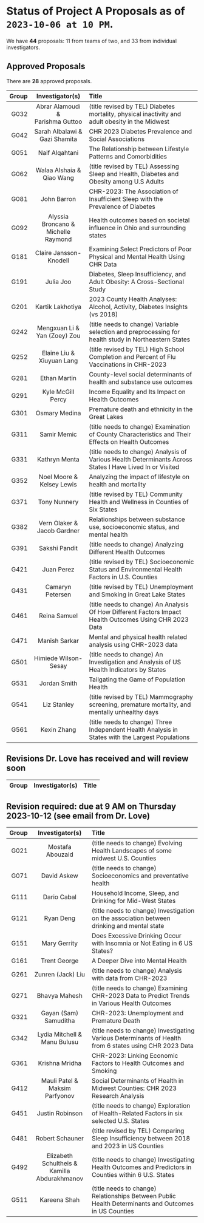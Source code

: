 # Status of Project A Proposals as of `2023-10-06 at 10 PM`. 

We have **44** proposals: 11 from teams of two, and 33 from individual investigators.

## Approved Proposals

There are **28** approved proposals.

Group | Investigator(s) | Title 
-----: | :-------------------------------------: | :-----------------------------------------------------------------
G032 | Abrar Alamoudi & <br /> Parishma Guttoo | (title revised by TEL) Diabetes mortality, physical inactivity and adult obesity in the Midwest
G042 | Sarah Albalawi & <br /> Gazi Shamita | CHR 2023 Diabetes Prevalence and Social Associations
G051 | Naif Alqahtani | The Relationship between Lifestyle Patterns and Comorbidities
G062 | Walaa Alshaia & <br /> Qiao Wang | (title revised by TEL) Assessing Sleep and Health, Diabetes and Obesity among U.S Adults 
G081 | John Barron | CHR-2023: The Association of Insufficient Sleep with the Prevalence of Diabetes
G092 | Alyssia Broncano & <br /> Michelle Raymond | Health outcomes based on societal influence in Ohio and surrounding states
G181 | Claire Jansson-Knodell | Examining Select Predictors of Poor Physical and Mental Health Using CHR Data
G191 | Julia Joo | Diabetes, Sleep Insufficiency, and Adult Obesity: A Cross-Sectional Study
G201 | Kartik Lakhotiya | 2023 County Health Analyses: Alcohol, Activity, Diabetes Insights (vs 2018)
G242 | Mengxuan Li & <br /> Yan (Zoey) Zou | (title needs to change) Variable selection and preprocessing for health study in Northeastern States 
G252 | Elaine Liu & <br /> Xiuyuan Lang | (title revised by TEL) High School Completion and Percent of Flu Vaccinations in CHR-2023
G281 | Ethan Martin | County-level social determinants of health and substance use outcomes
G291 | Kyle McGill Percy | Income Equality and Its Impact on Health Outcomes
G301 | Osmary Medina | Premature death and ethnicity in the Great Lakes
G311 | Samir Memic | (title needs to change) Examination of County Characteristics and Their Effects on Health Outcomes
G331 | Kathryn Menta | (title needs to change) Analysis of Various Health Determinants Across States I Have Lived In or Visited
G352 | Noel Moore & <br /> Kelsey Lewis | Analyzing the impact of lifestyle on health and mortality
G371 | Tony Nunnery | (title revised by TEL) Community Health and Wellness in Counties of Six States
G382 | Vern Olaker & <br /> Jacob Gardner | Relationships between substance use, socioeconomic status, and mental health
G391 | Sakshi Pandit | (title needs to change) Analyzing Different Health Outcomes
G421 | Juan Perez | (title revised by TEL) Socioeconomic Status and Environmental Health Factors in U.S. Counties
G431 | Camaryn Petersen | (title revised by TEL) Unemployment and Smoking in Great Lake States
G461 | Reina Samuel | (title needs to change) An Analysis Of How Different Factors Impact Health Outcomes Using CHR 2023 Data
G471 | Manish Sarkar | Mental and physical health related analysis using CHR-2023 data
G501 | Himiede Wilson-Sesay | (title needs to change) An Investigation and Analysis of US Health Indicators by States
G531 | Jordan Smith | Tailgating the Game of Population Health
G541 | Liz Stanley | (title revised by TEL) Mammography screening, premature mortality, and mentally unhealthy days
G561 | Kexin Zhang | (title needs to change) Three Independent Health Analysis in States with the Largest Populations

## Revisions Dr. Love has received and will review soon

Group | Investigator(s) | Title 
-----: | :----------------------------: | :-------------------------------------------------------------------------------

## Revision required: due at 9 AM on Thursday 2023-10-12 (see email from Dr. Love)

Group | Investigator(s) | Title 
-----: | :----------------------------: | :-------------------------------------------------------------------------------
G021 | Mostafa Abouzaid | (title needs to change) Evolving Health Landscapes of some midwest U.S. Counties
G071 | David Askew | (title needs to change) Socioeconomics and preventative health 
G111 | Dario Cabal | Household Income, Sleep, and Drinking for Mid-West States
G121 | Ryan Deng | (title needs to change) Investigation on the association between drinking and mental state
G151 | Mary Gerrity | Does Excessive Drinking Occur with Insomnia or Not Eating in 6 US States?
G161 | Trent George | A Deeper Dive into Mental Health
G261 | Zunren (Jack) Liu | (title needs to change) Analysis with data from CHR-2023
G271 | Bhavya Mahesh | (title needs to change) Examining CHR-2023 Data to Predict Trends in Various Health Outcomes
G321 | Gayan (Sam) Samuditha | CHR-2023: Unemployment and Premature Death
G342 | Lydia Mitchell & <br /> Manu Bulusu | (title needs to change) Investigating Various Determinants of Health from 6 states using CHR 2023 Data
G361 | Krishna Mridha | CHR-2023: Linking Economic Factors to Health Outcomes and Smoking
G412 | Mauli Patel & <br /> Maksim Parfyonov | Social Determinants of Health in Midwest Counties: CHR 2023 Research Analysis
G451 | Justin Robinson | (title needs to change) Exploration of Health-Related Factors in six selected U.S. States
G481 | Robert Schauner | (title revised by TEL) Comparing Sleep Insufficiency between 2018 and 2023 in US Counties
G492 | Elizabeth Schultheis & <br /> Kamilla Abdurakhmanov | (title needs to change) Investigating Health Outcomes and Predictors in Counties within 6 U.S. States
G511 | Kareena Shah | (title needs to change) Relationships Between Public Health Determinants and Outcomes in US Counties
